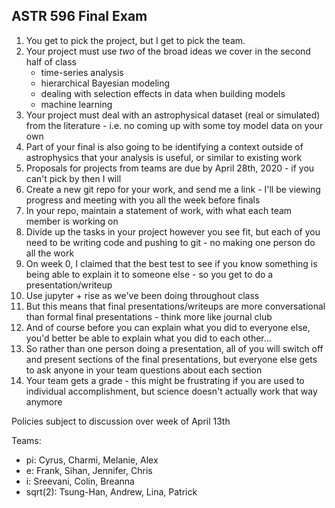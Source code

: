 ## ASTR 596 Final Exam

1. You get to pick the project, but I get to pick the team.
2. Your project must use *two* of the broad ideas we cover in the second half of class
    - time-series analysis
    - hierarchical Bayesian modeling
    - dealing with selection effects in data when building models
    - machine learning
3. Your project must deal with an astrophysical dataset (real or simulated) from the literature - i.e. no coming up with some toy model data on your own
4. Part of your final is also going to be identifying a context outside of astrophysics that your analysis is useful, or similar to existing work
5. Proposals for projects from teams are due by April 28th, 2020 - if you can't pick by then I will
6. Create a new git repo for your work, and send me a link - I'll be viewing progress and meeting with you all the week before finals 
7. In your repo, maintain a statement of work, with what each team member is working on
8. Divide up the tasks in your project however you see fit, but each of you need to be writing code and pushing to git - no making one person do all the work
9. On week 0, I claimed that the best test to see if you know something is being able to explain it to someone else - so you get to do a presentation/writeup
10. Use jupyter + rise as we've been doing throughout class
11. But this means that final presentations/writeups are more conversational than formal final presentations - think more like journal club
12. And of course before you can explain what you did to everyone else, you'd better be able to explain what you did to each other...
13. So rather than one person doing a presentation, all of you will switch off and present sections of the final presentations, but everyone else gets to ask anyone in your team questions about each section
14. Your team gets a grade - this might be frustrating if you are used to individual accomplishment, but science doesn't actually work that way anymore

Policies subject to discussion over week of April 13th

Teams:
- pi: Cyrus, Charmi, Melanie, Alex
- e: Frank, Sihan, Jennifer, Chris
- i: Sreevani, Colin, Breanna
- sqrt(2): Tsung-Han, Andrew, Lina, Patrick 
